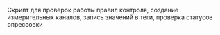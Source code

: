 Скрипт для проверок работы правил контроля, создание измерительных каналов, запись значений в теги, проверка статусов опрессовки
